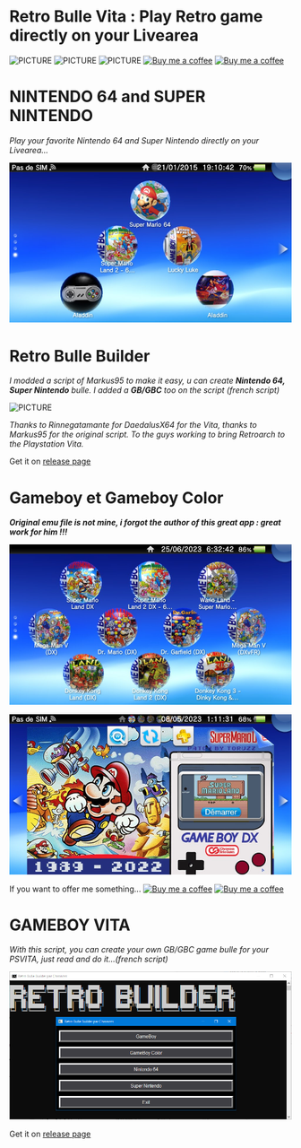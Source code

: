 # Retro Bulle Vita : Play Retro game directly on your Livearea
![PICTURE](https://img.shields.io/github/downloads/chronoss09/GameBoy-Bulle-Vita/gb_bulle/total)  ![PICTURE](https://img.shields.io/github/downloads/chronoss09/GameBoy-Bulle-Vita/create_gb/total) ![PICTURE](https://img.shields.io/github/downloads/chronoss09/GameBoy-Bulle-Vita/retro_builder/total)  [![Buy me a coffee](https://img.shields.io/badge/Donate-Paypal-blue.svg)](https://www.paypal.com/paypalme/chronoss01)  [![Buy me a coffee](https://img.shields.io/badge/Donate-Kofi-orange.svg)](https://ko-fi.com/chronoss)

# NINTENDO 64 and SUPER NINTENDO 

_Play your favorite Nintendo 64 and Super Nintendo directly on your Livearea..._

![PICTURE](https://github.com/chronoss09/GameBoy-Bulle-Vita/blob/main/2015-01-21-191044-089441.jpg)

# Retro Bulle Builder
_I modded a script of Markus95 to make it easy, u can create __Nintendo 64, Super Nintendo__ bulle. I added a __GB/GBC__ too on the script (french script)_

![PICTURE](https://github.com/chronoss09/Retro-Bulle-Vita/blob/main/Capture.PNG)

_Thanks to Rinnegatamante for DaedalusX64 for the Vita, thanks to Markus95 for the original script. To the guys working to bring Retroarch to the Playstation Vita._

Get it on [release page](https://github.com/chronoss09/GameBoy-Bulle-Vita/releases/tag/retro_builder)


# Gameboy et Gameboy Color

___Original emu file is not mine, i forgot the author of this great app : great work for him !!!___

![PICTURE](https://github.com/chronoss09/GameBoy-Bulle-Vita/blob/main/2023-06-25-063243-900224.jpg)

![PICTURE](https://github.com/chronoss09/GameBoy-Bulle-Vita/blob/main/Screenshot/2023-05-08-011133-323325.jpg)

If you want to offer me something...  [![Buy me a coffee](https://img.shields.io/badge/Donate-Paypal-blue.svg)](https://www.paypal.com/paypalme/chronoss01)  [![Buy me a coffee](https://img.shields.io/badge/Donate-Kofi-orange.svg)](https://ko-fi.com/chronoss)



# GAMEBOY VITA

_With this script, you can create your own GB/GBC game bulle for your PSVITA, just read and do it...(french script)_

![picture](https://github.com/chronoss09/GameBoy-Bulle-Vita/blob/main/Capture.PNG)

Get it on [release page](https://github.com/chronoss09/GameBoy-Bulle-Vita/releases/tag/create_gb)

